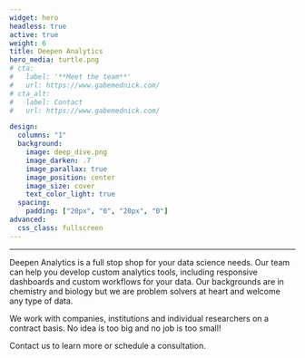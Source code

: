 ```yaml
---
widget: hero
headless: true
active: true
weight: 6
title: Deepen Analytics
hero_media: turtle.png
# cta:
#   label: '**Meet the team**'
#   url: https://www.gabemednick.com/
# cta_alt:
#   label: Contact
#   url: https://www.gabemednick.com/

design:
  columns: "1"
  background:
    image: deep_dive.png
    image_darken: .7
    image_parallax: true
    image_position: center
    image_size: cover
    text_color_light: true
  spacing:
    padding: ["20px", "0", "20px", "0"]
advanced:
  css_class: fullscreen
---
```


****

Deepen Analytics is a full stop shop for your data science needs. Our team can help you develop custom analytics tools, including responsive dashboards and custom workflows for your data. Our backgrounds are in chemistry and biology but we are problem solvers at heart and welcome any type of data. 

We work with companies, institutions and individual researchers on a contract basis. No idea is too big and no job is too small! 

Contact us to learn more or schedule a consultation. 




